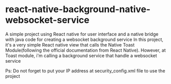 # react-native-background-native-websocket-service
A simple project using React native for user interface and a native bridge with java code for creating a websocket background service
In this project, it's a very simple React native view that calls the Native Toast Module(following the official documentation from React Native). However, at Toast module, i'm calling a background service that handle a websocket service

Ps: Do not forget to put your IP address at security_config.xml file to use the project

